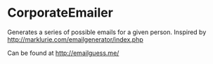 # CorporateEmailer
Generates a series of possible emails for a given person.  Inspired by http://marklurie.com/emailgenerator/index.php

Can be found at http://emailguess.me/
